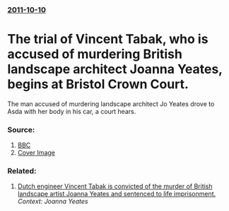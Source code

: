 ### [2011-10-10](/news/2011/10/10/index.md)

# The trial of Vincent Tabak, who is accused of murdering British landscape architect Joanna Yeates, begins at Bristol Crown Court. 

The man accused of murdering landscape architect Jo Yeates drove to Asda with her body in his car, a court hears.


### Source:

1. [BBC](http://www.bbc.co.uk/news/uk-england-bristol-15240284)
1. [Cover Image](https://ichef-1.bbci.co.uk/news/1024/media/images/55944000/jpg/_55944356_55944353.jpg)

### Related:

1. [Dutch engineer Vincent Tabak is convicted of the murder of British landscape artist Joanna Yeates and sentenced to life imprisonment. ](/news/2011/10/28/dutch-engineer-vincent-tabak-is-convicted-of-the-murder-of-british-landscape-artist-joanna-yeates-and-sentenced-to-life-imprisonment.md) _Context: Joanna Yeates_

